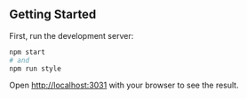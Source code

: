 ## Getting Started

First, run the development server:

```bash
npm start
# and
npm run style
```

Open [http://localhost:3031](http://localhost:3031) with your browser to see the result.
